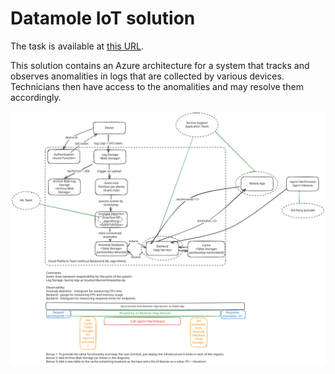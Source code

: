 # Datamole IoT solution

The task is available at [this URL](https://github.com/datamole-ai/mff-cloud-app-development/blob/02f1c777148998c748c38da9e542e45695b3d563/semestral-project-assignment.md]).

This solution contains an Azure architecture for a system that tracks and observes anomalities in logs that are collected by various devices. Technicians then have access to the anomalities and may resolve them accordingly.

<img src="./solution.svg" />
